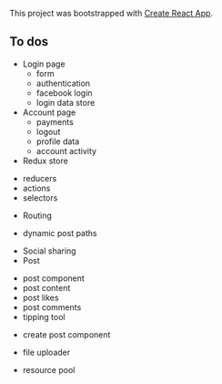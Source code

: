 This project was bootstrapped with [Create React App](https://github.com/facebook/create-react-app).

## To dos

* Login page
  + form
  + authentication
  + facebook login
  + login data store
* Account page
  + payments
  + logout
  + profile data
  + account activity
* Redux store
+ reducers
+ actions
+ selectors
* Routing
+ dynamic post paths
* Social sharing
* Post
+ post component
+ post content
+ post likes
+ post comments
+ tipping tool
* create post component
+ file uploader
* resource pool

